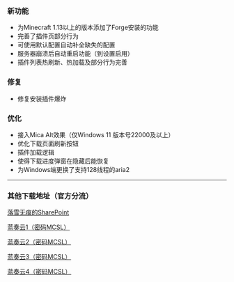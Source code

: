 ### 新功能  
 - 为Minecraft 1.13以上的版本添加了Forge安装的功能  
 - 完善了插件页部分行为  
 - 可使用默认配置自动补全缺失的配置  
 - 服务器崩溃后自动重启功能（到设置启用）  
 - 插件列表热刷新、热加载及部分行为完善
### 修复  
 - 修复安装插件爆炸  
### 优化  
 - 接入Mica Alt效果（仅Windows 11 版本号22000及以上）  
 - 优化下载页面刷新按钮  
 - 插件加载逻辑  
 - 使得下载进度弹窗在隐藏后能恢复  
 - 为Windows端更换了支持128线程的aria2

___

### 其他下载地址（官方分流）
[落雪无痕的SharePoint](https://lxhtt-my.sharepoint.com/:f:/g/personal/lxhtt_lxhtt_onmicrosoft_com/Er2XmdrCZkZGhXrk7EB2eyABTsO2Jfwbq3OYsdGkjUtMRA?e=DNjfA8)

[蓝奏云1（密码MCSL）](https://lxht.lanzoum.com/b01edy9tg)

[蓝奏云2（密码MCSL）](https://lxht.lanzoux.com/b01edy9tg)

[蓝奏云3（密码MCSL）](https://lxht.lanzoug.com/b01edy9tg)

[蓝奏云4（密码MCSL）](https://lxht.lanzoub.com/b01edy9tg)
